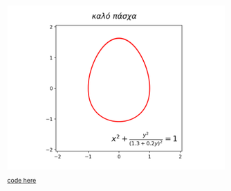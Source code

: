 <img src="happyeaster.png">


[code here](https://nbviewer.jupyter.org/github/navidcy/happyeaster/blob/master/happyeaster.ipynb)
